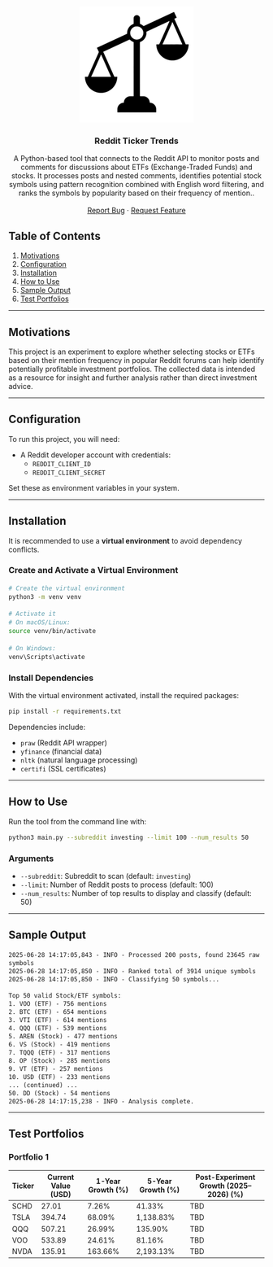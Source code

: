 <!-- PROJECT LOGO -->
<p align="center">
  <a href="https://github.com/mrauer/reddit-ticker-trends">
    <img src="logo.png" alt="Logo">
  </a>

  <h3 align="center">Reddit Ticker Trends</h3>

  <p align="center">A Python-based tool that connects to the Reddit API to monitor posts and comments for discussions about ETFs (Exchange-Traded Funds) and stocks. It processes posts and nested comments, identifies potential stock symbols using pattern recognition combined with English word filtering, and ranks the symbols by popularity based on their frequency of mention..
    <br />
    <br />
    <a href="https://github.com/mrauer/reddit-ticker-trends/issues">Report Bug</a>
    ·
    <a href="https://github.com/mrauer/reddit-ticker-trends/issues">Request Feature</a>
  </p>
</p>

## Table of Contents

1. [Motivations](#motivations)  
2. [Configuration](#configuration)  
3. [Installation](#installation)  
4. [How to Use](#how-to-use)  
5. [Sample Output](#sample-output)  
6. [Test Portfolios](#test-portfolios)  

---

## Motivations

This project is an experiment to explore whether selecting stocks or ETFs based on their mention frequency in popular Reddit forums can help identify potentially profitable investment portfolios. The collected data is intended as a resource for insight and further analysis rather than direct investment advice.

---

## Configuration

To run this project, you will need:

- A Reddit developer account with credentials:
  - `REDDIT_CLIENT_ID`
  - `REDDIT_CLIENT_SECRET`

Set these as environment variables in your system.

---

## Installation

It is recommended to use a **virtual environment** to avoid dependency conflicts.

### Create and Activate a Virtual Environment

```bash
# Create the virtual environment
python3 -m venv venv

# Activate it
# On macOS/Linux:
source venv/bin/activate

# On Windows:
venv\Scripts\activate
````

### Install Dependencies

With the virtual environment activated, install the required packages:

```bash
pip install -r requirements.txt
```

Dependencies include:

* `praw` (Reddit API wrapper)
* `yfinance` (financial data)
* `nltk` (natural language processing)
* `certifi` (SSL certificates)

---

## How to Use

Run the tool from the command line with:

```bash
python3 main.py --subreddit investing --limit 100 --num_results 50
```

### Arguments

* `--subreddit`: Subreddit to scan (default: `investing`)
* `--limit`: Number of Reddit posts to process (default: 100)
* `--num_results`: Number of top results to display and classify (default: 50)

---

## Sample Output

```
2025-06-28 14:17:05,843 - INFO - Processed 200 posts, found 23645 raw symbols
2025-06-28 14:17:05,850 - INFO - Ranked total of 3914 unique symbols
2025-06-28 14:17:05,850 - INFO - Classifying 50 symbols...

Top 50 valid Stock/ETF symbols:
1. VOO (ETF) - 756 mentions
2. BTC (ETF) - 654 mentions
3. VTI (ETF) - 614 mentions
4. QQQ (ETF) - 539 mentions
5. AREN (Stock) - 477 mentions
6. VS (Stock) - 419 mentions
7. TQQQ (ETF) - 317 mentions
8. OP (Stock) - 285 mentions
9. VT (ETF) - 257 mentions
10. USD (ETF) - 233 mentions
... (continued) ...
50. DD (Stock) - 54 mentions
2025-06-28 14:17:15,238 - INFO - Analysis complete.
```

---

## Test Portfolios

### Portfolio 1

| Ticker | Current Value (USD) | 1-Year Growth (%) | 5-Year Growth (%) | Post-Experiment Growth (2025–2026) (%) |
| ------ | ------------------- | ----------------- | ----------------- | -------------------------------------- |
| SCHD   | 27.01               | 7.26%             | 41.33%            | TBD                                    |
| TSLA   | 394.74              | 68.09%            | 1,138.83%         | TBD                                    |
| QQQ    | 507.21              | 26.99%            | 135.90%           | TBD                                    |
| VOO    | 533.89              | 24.61%            | 81.16%            | TBD                                    |
| NVDA   | 135.91              | 163.66%           | 2,193.13%         | TBD                                    |
